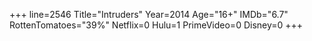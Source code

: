 +++
line=2546
Title="Intruders"
Year=2014
Age="16+"
IMDb="6.7"
RottenTomatoes="39%"
Netflix=0
Hulu=1
PrimeVideo=0
Disney=0
+++

